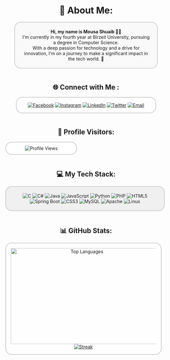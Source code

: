 <h1 align="center">🌟 About Me:</h1>
<div align="center" style="border: 2px solid #ccc; border-radius: 20px; padding: 20px; width: 80%; margin: auto; background-color: #f9f9f9;">
  <b>Hi, my name is Mousa Shuaib 🙋‍♂️</b><br/>
  I'm currently in my fourth year at Birzeit University, pursuing a degree in Computer Science.<br/>
  With a deep passion for technology and a drive for innovation, I’m on a journey to make a significant impact in the tech world. 🌟
</div>

<br/>

<h2 align="center">🌐 Connect with Me :</h2>
<div align="center" style="border: 2px solid #ccc; border-radius: 20px; padding: 15px; width: 80%; margin: auto; background-color: #fefefe;">
  <a href="https://www.facebook.com/mosa.shuaib5" target="blank"><img src="https://img.shields.io/badge/Facebook-%231877F2.svg?style=for-the-badge&logo=Facebook&logoColor=white" alt="Facebook" /></a>
  <a href="https://instagram.com/your-profile" target="blank"><img src="https://img.shields.io/badge/Instagram-%23E4405F.svg?style=for-the-badge&logo=Instagram&logoColor=white" alt="Instagram" /></a>
  <a href="https://www.linkedin.com/in/mousa-shuaib-baa30630a/" target="blank"><img src="https://img.shields.io/badge/LinkedIn-%230077B5.svg?style=for-the-badge&logo=linkedin&logoColor=white" alt="LinkedIn" /></a>
  <a href="https://twitter.com/your-profile" target="blank"><img src="https://img.shields.io/badge/Twitter-%231DA1F2.svg?style=for-the-badge&logo=Twitter&logoColor=white" alt="Twitter" /></a>
  <a href="mailto:your-email@example.com" target="blank"><img src="https://img.shields.io/badge/Email-D14836.svg?style=for-the-badge&logo=Gmail&logoColor=white" alt="Email" /></a>
</div>

<br/>

<h2 align="center">🔢 Profile Visitors:</h2>
<div align="center" style="border: 2px solid #ccc; border-radius: 20px; padding: 10px; width: 200px; background-color: #ffffff;">
  <img src="https://profile-counter.glitch.me/mousashuaib/count.svg" alt="Profile Views" />
</div>

<br/>

<h2 align="center">💻 My Tech Stack:</h2>
<div align="center" style="border: 2px solid #ccc; border-radius: 20px; padding: 20px; width: 90%; background-color: #f0f0f0;">
  <img src="https://img.shields.io/badge/C-%2300599C.svg?style=for-the-badge&logo=c&logoColor=white" alt="C" />
  <img src="https://img.shields.io/badge/C%23-%23239120.svg?style=for-the-badge&logo=c-sharp&logoColor=white" alt="C#" />
  <img src="https://img.shields.io/badge/Java-%23ED8B00.svg?style=for-the-badge&logo=java&logoColor=white" alt="Java" />
  <img src="https://img.shields.io/badge/Javascript-%23323330.svg?style=for-the-badge&logo=javascript&logoColor=%23F7DF1E" alt="JavaScript" />
  <img src="https://img.shields.io/badge/Python-%2314354C.svg?style=for-the-badge&logo=python&logoColor=white" alt="Python" />
  <img src="https://img.shields.io/badge/PHP-%23777BB4.svg?style=for-the-badge&logo=php&logoColor=white" alt="PHP" />
  <img src="https://img.shields.io/badge/HTML5-%23E34F26.svg?style=for-the-badge&logo=html5&logoColor=white" alt="HTML5" />
  <img src="https://img.shields.io/badge/Spring%20Boot-%236DB33F.svg?style=for-the-badge&logo=spring-boot&logoColor=white" alt="Spring Boot" />
  <img src="https://img.shields.io/badge/CSS3-%231572B6.svg?style=for-the-badge&logo=css3&logoColor=white" alt="CSS3" />
  <img src="https://img.shields.io/badge/MySQL-%2300f.svg?style=for-the-badge&logo=mysql&logoColor=white" alt="MySQL" />
  <img src="https://img.shields.io/badge/Apache-%23D22128.svg?style=for-the-badge&logo=apache&logoColor=white" alt="Apache" />
  <img src="https://img.shields.io/badge/Linux-%23FCC624.svg?style=for-the-badge&logo=linux&logoColor=black" alt="Linux" />
</div>

<br/>

<h2 align="center">📊 GitHub Stats:</h2>
<div align="center" style="border: 2px solid #ccc; border-radius: 20px; padding: 15px; width: 90%; background-color: #fefefe;">
  <a href="https://github.com/mousashuaib" target="_blank" rel="noopener noreferrer">
    <img src="https://github-readme-stats.vercel.app/api/top-langs/?username=mousashuaib&theme=radical&show_icons=true&hide_border=false&layout=compact" alt="Top Languages" width="460" height="300" />
  </a>
  <br/>
  <a href="https://github.com/mousashuaib" target="_blank" rel="noopener noreferrer">
    <img src="https://github-readme-streak-stats.herokuapp.com/?user=mousashuaib&theme=radical&hide_border=false" alt="Streak" />
  </a>
</div>
